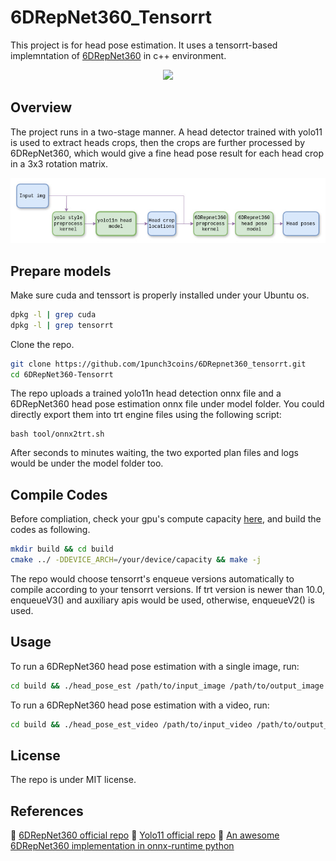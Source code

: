 # 6DRepNet360_Tensorrt
This project is for head pose estimation. It uses a tensorrt-based implemntation of [6DRepNet360](https://github.com/thohemp/6DRepNet360/blob/master/README.MD) in c++ environment.
<p align="center">
  <img src="asset/boy_in_a_mirror.gif" width="640" />
</p>

## Overview
The project runs in a two-stage manner. A head detector trained with yolo11 is used to extract heads crops, then the crops are further processed by 6DRepNet360, which would give a fine head pose result for each head crop in a 3x3 rotation matrix.  
<p align="center">
  <img src="asset/overview.jpg" width="640" />
</p>


## Prepare models
Make sure cuda and tenssort is properly installed under your Ubuntu os.  
```bash
dpkg -l | grep cuda
dpkg -l | grep tensorrt
```
Clone the repo.
```bash
git clone https://github.com/1punch3coins/6DRepnet360_tensorrt.git
cd 6DRepNet360-Tensorrt
```
The repo uploads a trained yolo11n head detection onnx file and a 6DRepNet360 head pose estimation onnx file under model folder. You could directly export them into trt engine files using the following script:
```
bash tool/onnx2trt.sh
```
After seconds to minutes waiting, the two exported plan files and logs would be under the model folder too.
## Compile Codes
Before compliation, check your gpu's compute capacity [here](https://developer.nvidia.com/cuda-gpus), and build the codes as following.
```bash
mkdir build && cd build
cmake ../ -DDEVICE_ARCH=/your/device/capacity && make -j
```
The repo would choose tensorrt's enqueue versions automatically to compile according to your tensorrt versions. If trt version is newer than 10.0, enqueueV3() and auxiliary apis would be used, otherwise, enqueueV2() is used.  
## Usage
To run a 6DRepNet360 head pose estimation with a single image, run:
```bash
cd build && ./head_pose_est /path/to/input_image /path/to/output_image
```
To run a 6DRepNet360 head pose estimation with a video, run:
```bash
cd build && ./head_pose_est_video /path/to/input_video /path/to/output_video
```
## License
The repo is under MIT license.
## References
🔗 [6DRepNet360 official repo](https://github.com/thohemp/6DRepNet360/blob/master/README.MD)
🔗 [Yolo11 official repo](https://github.com/ultralytics/ultralytics.git)
🔗 [An awesome 6DRepNet360 implementation in onnx-runtime python](https://github.com/PINTO0309/PINTO_model_zoo/tree/main/423_6DRepNet360)

